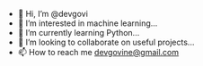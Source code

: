 - 👋 Hi, I’m @devgovi
- 👀 I’m interested in machine learning...
- 🌱 I’m currently learning Python...
- 💞️ I’m looking to collaborate on useful projects...
- 📫 How to reach me devgovine@gmail.com

<!---
devgovi/devgovi is a ✨ special ✨ repository because its `README.md` (this file) appears on your GitHub profile.
You can click the Preview link to take a look at your changes.
--->
